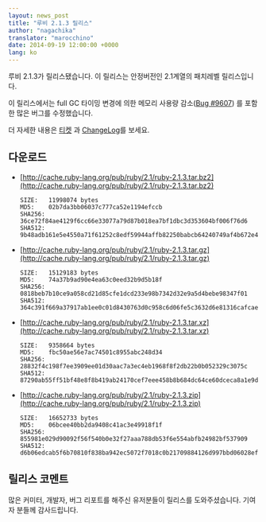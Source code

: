 ```yaml
---
layout: news_post
title: "루비 2.1.3 릴리스"
author: "nagachika"
translator: "marocchino"
date: 2014-09-19 12:00:00 +0000
lang: ko
---
```


루비 2.1.3가 릴리스됐습니다. 이 릴리스는 안정버전인 2.1계열의 패치레벨
릴리스입니다.

이 릴리스에서는 full GC 타이밍 변경에 의한 메모리 사용량 감소([Bug #9607](https://bugs.ruby-lang.org/issues/9607))
를 포함한 많은 버그를 수정했습니다.

더 자세한 내용은 [티켓](https://bugs.ruby-lang.org/projects/ruby-21/issues?set_filter=1&amp;status_id=5)
과 [ChangeLog](http://svn.ruby-lang.org/repos/ruby/tags/v2_1_3/ChangeLog)를 보세요.

## 다운로드

* [http://cache.ruby-lang.org/pub/ruby/2.1/ruby-2.1.3.tar.bz2](http://cache.ruby-lang.org/pub/ruby/2.1/ruby-2.1.3.tar.bz2)

      SIZE:   11998074 bytes
      MD5:    02b7da3bb06037c777ca52e1194efccb
      SHA256: 36ce72f84ae4129f6cc66e33077a79d87b018ea7bf1dbc3d353604bf006f76d6
      SHA512: 9b48adb161e5e4550a71f61252c8edf59944affb82250babcb64240749af4b672e4a54ccd0feac5b36ea447a358b350b5080125ef2d4acf6e9e8b1ab82612f48

* [http://cache.ruby-lang.org/pub/ruby/2.1/ruby-2.1.3.tar.gz](http://cache.ruby-lang.org/pub/ruby/2.1/ruby-2.1.3.tar.gz)

      SIZE:   15129183 bytes
      MD5:    74a37b9ad90e4ea63c0eed32b9d5b18f
      SHA256: 0818beb7b10ce9a058cd21d85cfe1dcd233e98b7342d32e9a5d4bebe98347f01
      SHA512: 364c391f669a37917ab1ee0c01d8430763d0c958c6d06fe5c3632d6e81316cafcae8b392b680d64c1692744585ac9286cb6408d7514e8a1f4dbd88ee314be99e

* [http://cache.ruby-lang.org/pub/ruby/2.1/ruby-2.1.3.tar.xz](http://cache.ruby-lang.org/pub/ruby/2.1/ruby-2.1.3.tar.xz)

      SIZE:   9358664 bytes
      MD5:    fbc50ae56e7ac74501c8955abc248d34
      SHA256: 28832f4c198f7ee3909ee01d30aac7a3ec4eb1968f8f2db22b0b052329c3075c
      SHA512: 87290ab55ff51bf48e8f8b419ab24170cef7eee458b8b684dc64ce60dceca8a1e9d527975b032e89c693880c22a57853d5fc93e247c38682320c8831006c48ca

* [http://cache.ruby-lang.org/pub/ruby/2.1/ruby-2.1.3.zip](http://cache.ruby-lang.org/pub/ruby/2.1/ruby-2.1.3.zip)

      SIZE:   16652733 bytes
      MD5:    06bcee40bb2da9408c41ac3e49918f1f
      SHA256: 855981e029d90092f56f540b0e32f27aaa788db53f6e554abfb24982bf537909
      SHA512: d6b06edcab5f6b70810f838ba942ec5072f7018c0b21709884126d997bbd06028ef74f4b2f7bf439255e165599ee6a94e097bcfc52b72d5cfbf16b2e4476316f


## 릴리스 코멘트

많은 커미터, 개발자, 버그 리포트를 해주신 유저분들이 릴리스를 도와주셨습니다.
기여자 분들께 감사드립니다.
